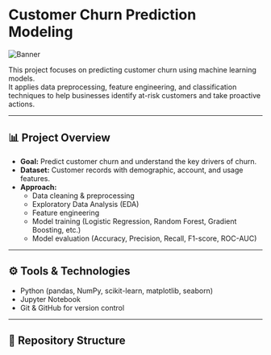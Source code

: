 # Customer Churn Prediction Modeling

![Banner](results/figures/banners/banner_churning.png)

This project focuses on predicting customer churn using machine learning models.  
It applies data preprocessing, feature engineering, and classification techniques to help businesses identify at-risk customers and take proactive actions.

---

## 📊 Project Overview
- **Goal:** Predict customer churn and understand the key drivers of churn.  
- **Dataset:** Customer records with demographic, account, and usage features.  
- **Approach:**  
  - Data cleaning & preprocessing  
  - Exploratory Data Analysis (EDA)  
  - Feature engineering  
  - Model training (Logistic Regression, Random Forest, Gradient Boosting, etc.)  
  - Model evaluation (Accuracy, Precision, Recall, F1-score, ROC-AUC)

---

## ⚙️ Tools & Technologies
- Python (pandas, NumPy, scikit-learn, matplotlib, seaborn)  
- Jupyter Notebook  
- Git & GitHub for version control  

---

## 📁 Repository Structure
